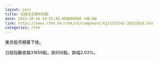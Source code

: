 ```yaml
---
layout: post
title: 日股全日跌656點
date: 2023-10-16 14:25:48.000000000 +08:00
link: https://news.rthk.hk/rthk/ch/component/k2/1723341-20231016.htm
categories: rthk
---
```


東京股市顯著下挫。

日經指數收報31659點，跌656點，跌幅2.03%。
